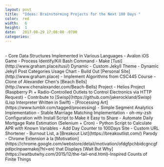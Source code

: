 ```yaml
---
layout: post
title:  "Ideas: Brainstorming Projects for the Next 100 Days "
color:  red
width:   6
height:  1
date:   2017-08-29 17:08:00 -0700
categories:
---
```

<br>
- Core Data Structures Implemented in Various Languages
- Avalon iOS Game
- Process Identify/Kill Bash Command
- Make [Tusi](http://www.graham.place/tusi/) Dynamic
- Custom Jekyll Theme
- Dynamic Jekyll Post Categories Usage Chart
- Build Out [Personal Site](http://www.graham.place)
- Implement Algorithms from CSC445 Course
- Clone of Alexander Chen's [Beach Bells](http://www.chenalexander.com/Beach-Bells) Project
- Helios Project (Raspberry Pi + Radio-Controlled Outlets to Control Electronics via HTTP Request)
- Contribute to [Swisp](https://github.com/jakerockland/Swisp) (Lisp Interpreter Written in Swift)
- [Processing Art](https://www.tumblr.com/tagged/processing)
- Simple Segment Analytics Implementation
- Stable Marriage Matching Implementation
- oh-my-zsh Configuration with Install Script to Make it Easy to Share
- Automate Daily Mortgage Rate Estimation (Selenium + Cron)
- Python Script to Calculate APR with Known Variables
- Add Day Counter to 100Days Site
- Custom URL Shortener
- Burnout List, a [Breakout List](https://breakoutlist.com/) Parody
- Chrome Extension à la [Motivation](https://chrome.google.com/webstore/detail/motivation/ofdgfpchbidcgncgfpdlpclnpaemakoj?hl=en) that Displays [Wait But Why](https://waitbutwhy.com/2015/12/the-tail-end.html)-Inspired Counts of Finite Things
